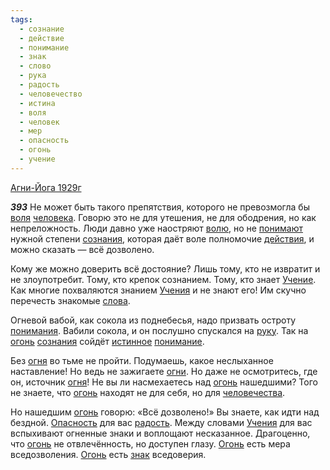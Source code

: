 ```yaml
---
tags:
  - сознание
  - действие
  - понимание
  - знак
  - слово
  - рука
  - радость
  - человечество
  - истина
  - воля
  - человек
  - мер
  - опасность
  - огонь
  - учение
---
```


[Агни-Йога 1929г](/agni/1929)

___393___
Не может быть такого препятствия, которого не превозмогла бы [воля](/tag/#воля) [человека](/tag/#человек). Говорю это не для утешения, не для ободрения, но как непреложность. Люди давно уже наостряют [волю](/tag/#воля), но не [понимают](/tag/#[понимание](/tag/#понимание)) нужной степени [сознания](/tag/#[сознание](/tag/#сознание)), которая даёт воле полномочие [действия](/tag/#действие), и можно сказать — всё дозволено.   

Кому же можно доверить всё достояние? Лишь тому, кто не извратит и не злоупотребит. Тому, кто крепок сознанием. Тому, кто знает [Учение](/tag/#учение). Как многие похваляются знанием [Учения](/tag/#учение) и не знают его! Им скучно перечесть знакомые [слова](/tag/#слово).   

Огневой вабой, как сокола из поднебесья, надо призвать остроту [понимания](/tag/#[понимание](/tag/#понимание)). Вабили сокола, и он послушно спускался на [руку](/tag/#рука). Так на [огонь](/tag/#огонь) [сознания](/tag/#[сознание](/tag/#сознание)) сойдёт [истинное](/tag/#истина) [понимание](/tag/#понимание).   

Без [огня](/tag/#огонь) во тьме не пройти. Подумаешь, какое неслыханное наставление! Но ведь не зажигаете [огни](/tag/#огонь). Но даже не осмотритесь, где он, источник [огня](/tag/#огонь)! Не вы ли насмехаетесь над [огонь](/tag/#огонь) нашедшими? Того не знаете, что [огонь](/tag/#огонь) находят не для себя, но для [человечества](/tag/#человечество).   

Но нашедшим [огонь](/tag/#огонь) говорю: «Всё дозволено!» Вы знаете, как идти над бездной. [Опасность](/tag/#опасность) для вас [радость](/tag/#радость). Между словами [Учения](/tag/#учение) для вас вспыхивают огненные знаки и воплощают несказанное. Драгоценно, что [огонь](/tag/#огонь) не отвлечённость, но доступен глазу. [Огонь](/tag/#огонь) есть мера вседозволения. [Огонь](/tag/#огонь) есть [знак](/tag/#знак) вседоверия.